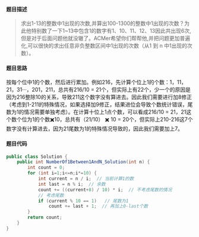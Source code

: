 #### **题目描述**

> 求出1-13的整数中1出现的次数,并算出100-1300的整数中1出现的次数？为此他特别数了一下1~13中包含1的数字有1、10、11、12、13因此共出现6次,但是对于后面问题他就没辙了。ACMer希望你们帮帮他,并把问题更加普遍化,可以很快的求出任意非负整数区间中1出现的次数（从1 到 n 中1出现的次数）。

#### **题目思路**

按每个位中1的个数，然后进行累加。例如216，先计算个位上1的个数：1，11，21，31···，201，211，总共有216/10 = 21个，但实际上有22个，少一个的原因是因为216整除10的关系，导致211这个数字没有算进去。因此我们需要进行加8修正（考虑到1-211的特殊情况，如果选择加9修正，结果进位会导致个数统计错误，尾数为1的情况需要单独考虑）。在计算十位上1点个数，可以看成216/10 = 21，21这个数个位为1的个数✖️10，总共有（21/10） ✖️ 10 = 20个，但实际上210-216这7个数字没有计算进去，因为21尾数为1的特殊情况导致的，因此我们需要加上7。

#### 题目代码

```java
public class Solution {
    public int NumberOf1Between1AndN_Solution(int n) {
        int count = 0;
       	for (int i=1;i<=n;i*=10) { 
            int current = n / i;  // 当前计算1的数
            int last = n % i;  // 余数
            count += ((current+8) / 10) * i;  // 不考虑尾数的情况
            // 考虑尾数
            if (current % 10 == 1)   // 尾数为1
                count += last + 1;  // 再加上0-last个数
        }
        return count;
	}
}
```

